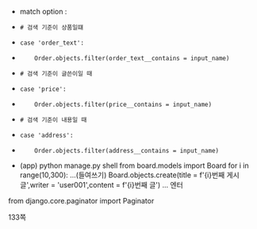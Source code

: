 - match option :
-     # 검색 기준이 상품일떄
-     case 'order_text':
-         Order.objects.filter(order_text__contains = input_name)
-     # 검색 기준이 글쓴이일 때
-     case 'price':
-         Order.objects.filter(price__contains = input_name)
-     # 검색 기준이 내용일 때
-     case 'address':
-         Order.objects.filter(address__contains = input_name)
- (app) python manage.py shell
  from board.models import Board
  for i in range(10,300):
  ...(들여쓰기) Board.objects.create(title = f'{i}번째 게시글',writer = 'user001',content = f'{i}번째 글')
  ... 엔터

from django.core.paginator import Paginator

133쪽
